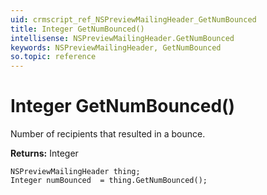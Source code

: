 ```yaml
---
uid: crmscript_ref_NSPreviewMailingHeader_GetNumBounced
title: Integer GetNumBounced()
intellisense: NSPreviewMailingHeader.GetNumBounced
keywords: NSPreviewMailingHeader, GetNumBounced
so.topic: reference
---
```


# Integer GetNumBounced()

Number of recipients that resulted in a bounce.

**Returns:** Integer

```crmscript
NSPreviewMailingHeader thing;
Integer numBounced  = thing.GetNumBounced();
```

